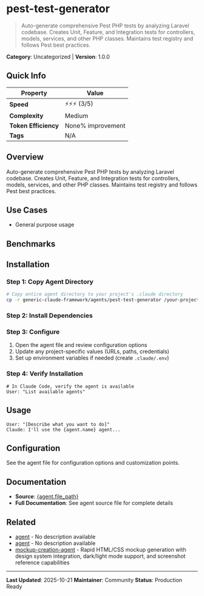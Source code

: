 # pest-test-generator

> Auto-generate comprehensive Pest PHP tests by analyzing Laravel codebase. Creates Unit, Feature, and Integration tests for controllers, models, services, and other PHP classes. Maintains test registry and follows Pest best practices.

**Category**: Uncategorized | **Version**: 1.0.0

## Quick Info

| Property | Value |
|----------|-------|
| **Speed** | ⚡⚡⚡ (3/5) |
| **Complexity** |  Medium |
| **Token Efficiency** | None% improvement |
| **Tags** | N/A |

## Overview

Auto-generate comprehensive Pest PHP tests by analyzing Laravel codebase. Creates Unit, Feature, and Integration tests for controllers, models, services, and other PHP classes. Maintains test registry and follows Pest best practices.

## Use Cases

- General purpose usage


## Benchmarks



## Installation

### Step 1: Copy Agent Directory

```bash
# Copy entire agent directory to your project's .claude directory
cp -r generic-claude-framework/agents/pest-test-generator /your-project/.claude/agents/
```

### Step 2: Install Dependencies


### Step 3: Configure

1. Open the agent file and review configuration options
2. Update any project-specific values (URLs, paths, credentials)
3. Set up environment variables if needed (create `.claude/.env`)

### Step 4: Verify Installation

```
# In Claude Code, verify the agent is available
User: "List available agents"
```

## Usage

```
User: "[Describe what you want to do]"
Claude: I'll use the {agent.name} agent...
```

## Configuration

See the agent file for configuration options and customization points.

## Documentation

- **Source**: [{agent.file_path}](../../{agent.file_path})
- **Full Documentation**: See agent source file for complete details

## Related

- [agent](agent.md) - No description available
- [agent](agent.md) - No description available
- [mockup-creation-agent](mockup-creation-agent.md) - Rapid HTML/CSS mockup generation with design system integration, dark/light mode support, and screenshot reference capabilities


---

**Last Updated**: 2025-10-21
**Maintainer**: Community
**Status**: Production Ready
